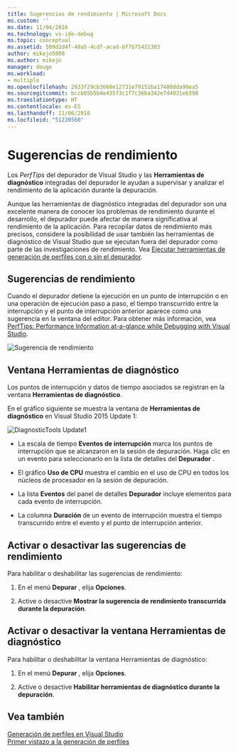 ```yaml
---
title: Sugerencias de rendimiento | Microsoft Docs
ms.custom: ''
ms.date: 11/04/2016
ms.technology: vs-ide-debug
ms.topic: conceptual
ms.assetid: 509d2d4f-48a5-4cdf-acad-6f7b75421303
author: mikejo5000
ms.author: mikejo
manager: douge
ms.workload:
- multiple
ms.openlocfilehash: 2933f29cb3668e12731e79151ba17480dda96ea5
ms.sourcegitcommit: bccb05b5b4e435f3c1f7c36ba342e7d4031eb398
ms.translationtype: HT
ms.contentlocale: es-ES
ms.lasthandoff: 11/06/2018
ms.locfileid: "51220560"
---
```

# <a name="perftips"></a>Sugerencias de rendimiento
Los *PerfTips* del depurador de Visual Studio y las **Herramientas de diagnóstico** integradas del depurador le ayudan a supervisar y analizar el rendimiento de la aplicación durante la depuración.  
  
 Aunque las herramientas de diagnóstico integradas del depurador son una excelente manera de conocer los problemas de rendimiento durante el desarrollo, el depurador puede afectar de manera significativa al rendimiento de la aplicación. Para recopilar datos de rendimiento más precisos, considere la posibilidad de usar también las herramientas de diagnóstico de Visual Studio que se ejecutan fuera del depurador como parte de las investigaciones de rendimiento. Vea [Ejecutar herramientas de generación de perfiles con o sin el depurador](../profiling/running-profiling-tools-with-or-without-the-debugger.md).  
  
## <a name="perftips"></a>Sugerencias de rendimiento  
 Cuando el depurador detiene la ejecución en un punto de interrupción o en una operación de ejecución paso a paso, el tiempo transcurrido entre la interrupción y el punto de interrupción anterior aparece como una sugerencia en la ventana del editor. Para obtener más información, vea [PerfTips: Performance Information at-a-glance while Debugging with Visual Studio](https://blogs.msdn.microsoft.com/devops/2014/08/18/perftips-performance-information-at-a-glance-while-debugging-with-visual-studio/).  
  
 ![Sugerencia de rendimiento](../profiling/media/dbgdiag_perf_perftip.png "DBGDIAG_PERF_PerfTip")  
  
## <a name="diagnostics-tools-window"></a>Ventana Herramientas de diagnóstico  
 Los puntos de interrupción y datos de tiempo asociados se registran en la ventana **Herramientas de diagnóstico**.  
  
 En el gráfico siguiente se muestra la ventana de **Herramientas de diagnóstico** en Visual Studio 2015 Update 1:  
  
 ![DiagnosticTools Update1](../profiling/media/diagnostictools-update1.png "DiagnosticTools-Update1")  
  
-   La escala de tiempo **Eventos de interrupción** marca los puntos de interrupción que se alcanzaron en la sesión de depuración. Haga clic en un evento para seleccionarlo en la lista de detalles del **Depurador** .  
  
-   El gráfico **Uso de CPU** muestra el cambio en el uso de CPU en todos los núcleos de procesador en la sesión de depuración.  
  
-   La lista **Eventos** del panel de detalles **Depurador** incluye elementos para cada evento de interrupción.  
  
-   La columna **Duración** de un evento de interrupción muestra el tiempo transcurrido entre el evento y el punto de interrupción anterior.  
  
## <a name="turn-perftips-on-or-off"></a>Activar o desactivar las sugerencias de rendimiento  
 Para habilitar o deshabilitar las sugerencias de rendimiento:  
  
1.  En el menú **Depurar** , elija **Opciones**.  
  
2.  Active o desactive **Mostrar la sugerencia de rendimiento transcurrida durante la depuración**.  
  
## <a name="turn-the-diagnostic-tools-window-on-or-off"></a>Activar o desactivar la ventana Herramientas de diagnóstico  
 Para habilitar o deshabilitar la ventana Herramientas de diagnóstico:  
  
1.  En el menú **Depurar** , elija **Opciones**.  
  
2.  Active o desactive **Habilitar herramientas de diagnóstico durante la depuración**.

## <a name="see-also"></a>Vea también
 [Generación de perfiles en Visual Studio](../profiling/index.md)  
 [Primer vistazo a la generación de perfiles](../profiling/profiling-feature-tour.md)
